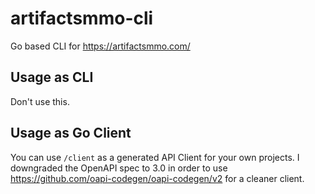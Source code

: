 # artifactsmmo-cli

Go based CLI for https://artifactsmmo.com/

## Usage as CLI

Don't use this.

## Usage as Go Client

You can use `/client` as a generated API Client for your own projects. I downgraded the OpenAPI spec to 3.0 in order to 
use https://github.com/oapi-codegen/oapi-codegen/v2 for a cleaner client.